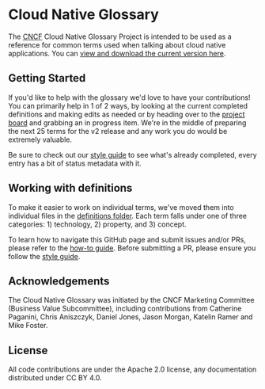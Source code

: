# Cloud Native Glossary

The [CNCF](https://www.cncf.io/) Cloud Native Glossary Project is intended to be used as a reference for common terms used when talking about cloud native applications. You can [view and download the current version here](https://github.com/cncf/glossary/blob/main/cloudnative-glossary.pdf).

## Getting Started

If you'd like to help with the glossary we'd love to have your contributions! You can primarily help in 1 of 2 ways, by looking at the current completed definitions and making edits as needed or by heading over to the [project board](https://github.com/cncf/glossary/projects/1) and grabbing an in progress item. We're in the middle of preparing the next 25 terms for the v2 release and any work you do would be extremely valuable.

Be sure to check out our [style guide](https://github.com/cncf/glossary/blob/main/style-guide.md) to see what's already completed, every entry has a bit of status metadata with it.

## Working with definitions

To make it easier to work on individual terms, we've moved them into individual files in the [definitions folder](https://github.com/cncf/glossary/tree/main/definitions). Each term falls under one of three categories: 1) technology, 2) property, and 3) concept. 

To learn how to navigate this GitHub page and submit issues and/or PRs, please refer to the [how-to guide](https://github.com/cncf/glossary/blob/main/how-to.md). Before submitting a PR, please ensure you follow the [style guide](https://github.com/cncf/glossary/blob/main/style-guide.md). 

## Acknowledgements

The Cloud Native Glossary was initiated by the CNCF Marketing Committee (Business Value Subcommittee), including contributions from Catherine Paganini, Chris Aniszczyk, Daniel Jones, Jason Morgan, Katelin Ramer and Mike Foster.

## License 

All code contributions are under the Apache 2.0 license, any documentation distributed under CC BY 4.0.
